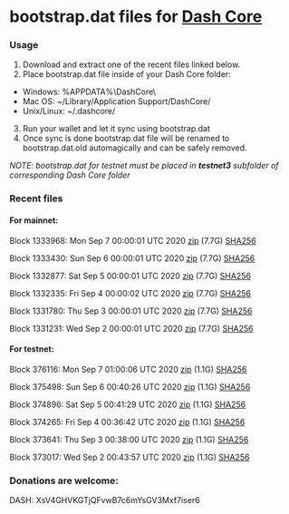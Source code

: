 # bootstrap.dat files for [Dash Core](https://github.com/dashpay/dash)

### Usage

1. Download and extract one of the recent files linked below.
2. Place bootstrap.dat file inside of your Dash Core folder:
 - Windows: %APPDATA%\DashCore\
 - Mac OS: ~/Library/Application Support/DashCore/
 - Unix/Linux: ~/.dashcore/
3. Run your wallet and let it sync using bootstrap.dat
4. Once sync is done bootstrap.dat file will be renamed to bootstrap.dat.old automagically and can be safely removed.

_NOTE: bootstrap.dat for testnet must be placed in **testnet3** subfolder of corresponding Dash Core folder_

### Recent files

#### For mainnet:

Block 1333968: Mon Sep  7 00:00:01 UTC 2020 [zip](https://dash-bootstrap.ams3.digitaloceanspaces.com/mainnet/2020-09-07/bootstrap.dat.zip) (7.7G) [SHA256](https://dash-bootstrap.ams3.digitaloceanspaces.com/mainnet/2020-09-07/sha256.txt)

Block 1333430: Sun Sep  6 00:00:01 UTC 2020 [zip](https://dash-bootstrap.ams3.digitaloceanspaces.com/mainnet/2020-09-06/bootstrap.dat.zip) (7.7G) [SHA256](https://dash-bootstrap.ams3.digitaloceanspaces.com/mainnet/2020-09-06/sha256.txt)

Block 1332877: Sat Sep  5 00:00:01 UTC 2020 [zip](https://dash-bootstrap.ams3.digitaloceanspaces.com/mainnet/2020-09-05/bootstrap.dat.zip) (7.7G) [SHA256](https://dash-bootstrap.ams3.digitaloceanspaces.com/mainnet/2020-09-05/sha256.txt)

Block 1332335: Fri Sep  4 00:00:02 UTC 2020 [zip](https://dash-bootstrap.ams3.digitaloceanspaces.com/mainnet/2020-09-04/bootstrap.dat.zip) (7.7G) [SHA256](https://dash-bootstrap.ams3.digitaloceanspaces.com/mainnet/2020-09-04/sha256.txt)

Block 1331780: Thu Sep  3 00:00:01 UTC 2020 [zip](https://dash-bootstrap.ams3.digitaloceanspaces.com/mainnet/2020-09-03/bootstrap.dat.zip) (7.7G) [SHA256](https://dash-bootstrap.ams3.digitaloceanspaces.com/mainnet/2020-09-03/sha256.txt)

Block 1331231: Wed Sep  2 00:00:01 UTC 2020 [zip](https://dash-bootstrap.ams3.digitaloceanspaces.com/mainnet/2020-09-02/bootstrap.dat.zip) (7.7G) [SHA256](https://dash-bootstrap.ams3.digitaloceanspaces.com/mainnet/2020-09-02/sha256.txt)


#### For testnet:

Block 376116: Mon Sep  7 01:00:06 UTC 2020 [zip](https://dash-bootstrap.ams3.digitaloceanspaces.com/testnet/2020-09-07/bootstrap.dat.zip) (1.1G) [SHA256](https://dash-bootstrap.ams3.digitaloceanspaces.com/testnet/2020-09-07/sha256.txt)

Block 375498: Sun Sep  6 00:40:26 UTC 2020 [zip](https://dash-bootstrap.ams3.digitaloceanspaces.com/testnet/2020-09-06/bootstrap.dat.zip) (1.1G) [SHA256](https://dash-bootstrap.ams3.digitaloceanspaces.com/testnet/2020-09-06/sha256.txt)

Block 374896: Sat Sep  5 00:41:29 UTC 2020 [zip](https://dash-bootstrap.ams3.digitaloceanspaces.com/testnet/2020-09-05/bootstrap.dat.zip) (1.1G) [SHA256](https://dash-bootstrap.ams3.digitaloceanspaces.com/testnet/2020-09-05/sha256.txt)

Block 374265: Fri Sep  4 00:36:42 UTC 2020 [zip](https://dash-bootstrap.ams3.digitaloceanspaces.com/testnet/2020-09-04/bootstrap.dat.zip) (1.1G) [SHA256](https://dash-bootstrap.ams3.digitaloceanspaces.com/testnet/2020-09-04/sha256.txt)

Block 373641: Thu Sep  3 00:38:00 UTC 2020 [zip](https://dash-bootstrap.ams3.digitaloceanspaces.com/testnet/2020-09-03/bootstrap.dat.zip) (1.1G) [SHA256](https://dash-bootstrap.ams3.digitaloceanspaces.com/testnet/2020-09-03/sha256.txt)

Block 373017: Wed Sep  2 00:43:57 UTC 2020 [zip](https://dash-bootstrap.ams3.digitaloceanspaces.com/testnet/2020-09-02/bootstrap.dat.zip) (1.1G) [SHA256](https://dash-bootstrap.ams3.digitaloceanspaces.com/testnet/2020-09-02/sha256.txt)


### Donations are welcome:

DASH: XsV4GHVKGTjQFvwB7c6mYsGV3Mxf7iser6
